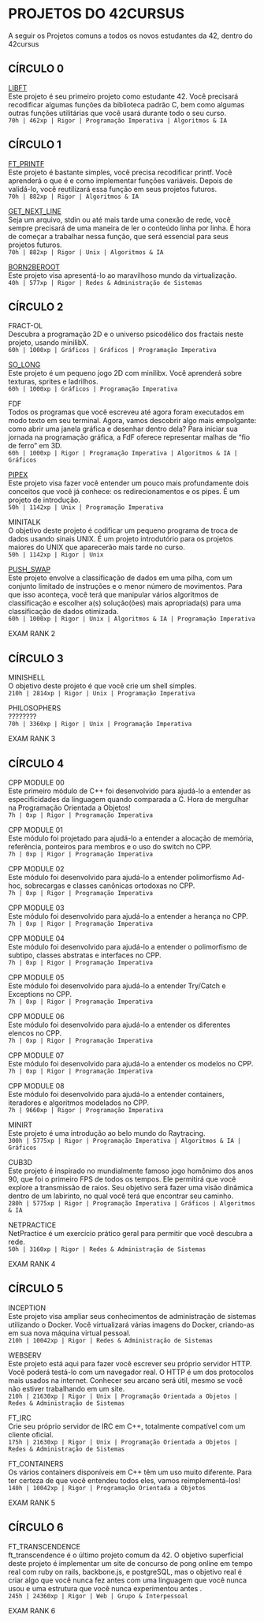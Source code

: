 <h1>PROJETOS DO 42CURSUS</h1>
A seguir os Projetos comuns a todos os novos estudantes da 42, dentro do 42cursus<br>
<h2>CÍRCULO 0</h2>


[LIBFT](https://github.com/danielmourajc/42cursus/tree/main/01%20LIBFT)<br>
Este projeto é seu primeiro projeto como estudante 42. Você precisará recodificar algumas funções da biblioteca padrão C, bem como algumas outras funções utilitárias que você usará durante todo o seu curso.<br>
`70h | 462xp | Rigor | Programação Imperativa | Algoritmos & IA`

<h2>CÍRCULO 1</h2>

[FT_PRINTF](https://github.com/danielmourajc/42cursus/tree/main/02%20PRINTF)<br>
Este projeto é bastante simples, você precisa recodificar printf. Você aprenderá o que é e como implementar funções variáveis. Depois de validá-lo, você reutilizará essa função em seus projetos futuros.<br>
`70h | 882xp | Rigor | Algoritmos & IA`

[GET_NEXT_LINE](https://github.com/danielmourajc/42cursus/tree/main/03%20GET_NEXT_LINE)<br>
Seja um arquivo, stdin ou até mais tarde uma conexão de rede, você sempre precisará de uma maneira de ler o conteúdo linha por linha. É hora de começar a trabalhar nessa função, que será essencial para seus projetos futuros.<br>
`70h | 882xp | Rigor | Unix | Algoritmos & IA`

[BORN2BEROOT](https://github.com/danielmourajc/42cursus/tree/main/04.%20Born2beroot)<br>
Este projeto visa apresentá-lo ao maravilhoso mundo da virtualização.<br>
`40h | 577xp | Rigor | Redes & Administração de Sistemas`


<h2>CÍRCULO 2</h2>

FRACT-OL<br>
Descubra a programação 2D e o universo psicodélico dos fractais neste projeto, usando minilibX.<br>
`60h | 1000xp | Gráficos | Gráficos | Programação Imperativa`

[SO_LONG](https://github.com/danielmourajc/42cursus/tree/main/07.%20So_Long)<br>
Este projeto é um pequeno jogo 2D com minilibx. Você aprenderá sobre texturas, sprites e ladrilhos.<br>
`60h | 1000xp | Gráficos | Programação Imperativa`

FDF<br>
Todos os programas que você escreveu até agora foram executados em modo texto em seu terminal. Agora, vamos descobrir algo mais empolgante: como abrir uma janela gráfica e desenhar dentro dela? Para iniciar sua jornada na programação gráfica, a FdF oferece representar malhas de “fio de ferro” em 3D.<br>
`60h | 1000xp | Rigor | Programação Imperativa | Algoritmos & IA | Gráficos`

[PIPEX](https://github.com/danielmourajc/42cursus/tree/main/05.%20Pipex)<br>
Este projeto visa fazer você entender um pouco mais profundamente dois conceitos que você já conhece: os redirecionamentos e os pipes. É um projeto de introdução.<br>
`50h | 1142xp | Unix | Programação Imperativa`

MINITALK<br>
O objetivo deste projeto é codificar um pequeno programa de troca de dados usando sinais UNIX. É um projeto introdutório para os projetos maiores do UNIX que aparecerão mais tarde no curso.<br>
`50h | 1142xp | Rigor | Unix`

[PUSH_SWAP](https://github.com/danielmourajc/42cursus/tree/main/06.%20Push_Swap)<br>
Este projeto envolve a classificação de dados em uma pilha, com um conjunto limitado de instruções e o menor número de movimentos. Para que isso aconteça, você terá que manipular vários algoritmos de classificação e escolher a(s) solução(ões) mais apropriada(s) para uma classificação de dados otimizada.<br>
`60h | 1000xp | Rigor | Unix | Algoritmos & IA | Programação Imperativa`

EXAM RANK 2<br>

<h2>CÍRCULO 3</h2>

MINISHELL<br>
O objetivo deste projeto é que você crie um shell simples.<br>
`210h | 2814xp | Rigor | Unix | Programação Imperativa`

PHILOSOPHERS<br>
????????<br>
`70h | 3360xp | Rigor | Unix | Programação Imperativa`

EXAM RANK 3<br>

<h2>CÍRCULO 4</h2>

CPP MODULE 00<br>
Este primeiro módulo de C++ foi desenvolvido para ajudá-lo a entender as especificidades da linguagem quando comparada a C. Hora de mergulhar na Programação Orientada a Objetos!<br>
`7h | 0xp | Rigor | Programação Imperativa`

CPP MODULE 01<br>
Este módulo foi projetado para ajudá-lo a entender a alocação de memória, referência, ponteiros para membros e o uso do switch no CPP.<br>
`7h | 0xp | Rigor | Programação Imperativa`

CPP MODULE 02<br>
Este módulo foi desenvolvido para ajudá-lo a entender polimorfismo Ad-hoc, sobrecargas e classes canônicas ortodoxas no CPP.<br>
`7h | 0xp | Rigor | Programação Imperativa`

CPP MODULE 03<br>
Este módulo foi desenvolvido para ajudá-lo a entender a herança no CPP.<br>
`7h | 0xp | Rigor | Programação Imperativa`

CPP MODULE 04<br>
Este módulo foi desenvolvido para ajudá-lo a entender o polimorfismo de subtipo, classes abstratas e interfaces no CPP.<br>
`7h | 0xp | Rigor | Programação Imperativa`

CPP MODULE 05<br>
Este módulo foi desenvolvido para ajudá-lo a entender Try/Catch e Exceptions no CPP.<br>
`7h | 0xp | Rigor | Programação Imperativa`

CPP MODULE 06<br>
Este módulo foi desenvolvido para ajudá-lo a entender os diferentes elencos no CPP.<br>
`7h | 0xp | Rigor | Programação Imperativa`

CPP MODULE 07<br>
Este módulo foi desenvolvido para ajudá-lo a entender os modelos no CPP.<br>
`7h | 0xp | Rigor | Programação Imperativa`

CPP MODULE 08<br>
Este módulo foi desenvolvido para ajudá-lo a entender containers, iteradores e algoritmos modelados no CPP.<br>
`7h | 9660xp | Rigor | Programação Imperativa`

MINIRT<br>
Este projeto é uma introdução ao belo mundo do Raytracing.<br>
`300h | 5775xp | Rigor | Programação Imperativa | Algoritmos & IA | Gráficos`

CUB3D<br>
Este projeto é inspirado no mundialmente famoso jogo homônimo dos anos 90, que foi o primeiro FPS de todos os tempos. Ele permitirá que você explore a transmissão de raios. Seu objetivo será fazer uma visão dinâmica dentro de um labirinto, no qual você terá que encontrar seu caminho.<br>
`280h | 5775xp | Rigor | Programação Imperativa | Gráficos | Algoritmos & IA`

NETPRACTICE<br>
NetPractice é um exercício prático geral para permitir que você descubra a rede.<br>
`50h | 3160xp | Rigor | Redes & Administração de Sistemas`

EXAM RANK 4<br>

<h2>CÍRCULO 5</h2>

INCEPTION<br>
Este projeto visa ampliar seus conhecimentos de administração de sistemas utilizando o Docker. Você virtualizará várias imagens do Docker, criando-as em sua nova máquina virtual pessoal.<br>
`210h | 10042xp | Rigor | Redes & Administração de Sistemas`

WEBSERV<br>
Este projeto está aqui para fazer você escrever seu próprio servidor HTTP. Você poderá testá-lo com um navegador real. O HTTP é um dos protocolos mais usados na internet. Conhecer seu arcano será útil, mesmo se você não estiver trabalhando em um site.<br>
`210h | 21630xp | Rigor | Unix | Programação Orientada a Objetos | Redes & Administração de Sistemas`

FT_IRC<br>
Crie seu próprio servidor de IRC em C++, totalmente compatível com um cliente oficial.<br>
`175h | 21630xp | Rigor | Unix | Programação Orientada a Objetos | Redes & Administração de Sistemas`

FT_CONTAINERS<br>
Os vários containers disponíveis em C++ têm um uso muito diferente. Para ter certeza de que você entendeu todos eles, vamos reimplementá-los!<br>
`140h | 10042xp | Rigor | Programação Orientada a Objetos`

EXAM RANK 5<br>

<h2>CÍRCULO 6</h2>

FT_TRANSCENDENCE<br>
ft_transcendence é o último projeto comum da 42. O objetivo superficial deste projeto é implementar um site de concurso de pong online em tempo real com ruby on rails, backbone.js, e postgreSQL, mas o objetivo real é criar algo que você nunca fez antes com uma linguagem que você nunca usou e uma estrutura que você nunca experimentou antes .<br>
`245h | 24360xp | Rigor | Web | Grupo & Interpessoal`

EXAM RANK 6<br>
